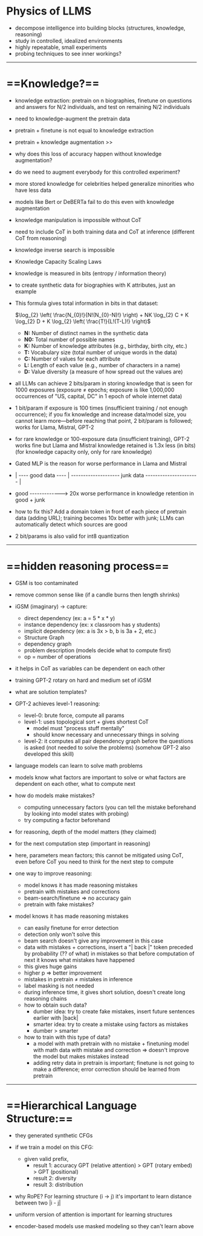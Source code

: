 # Physics of LLMS

- decompose intelligence into building blocks (structures, knowledge, reasoning)
- study in controlled, idealized environments
- highly repeatable, small experiments
- probing techniques to see inner workings?

---

# ==Knowledge?==

* knowledge extraction: pretrain on n biographies, finetune on questions and answers for N/2 individuals, and test on remaining N/2 individuals 
* need to knowledge-augment the pretrain data
* pretrain + finetune is not equal to knowledge extraction
* pretrain + knowledge augmentation >>
* why does this loss of accuracy happen without knowledge augmentation?
* do we need to augment everybody for this controlled experiment?
* more stored knowledge for celebrities helped generalize minorities who have less data
* models like Bert or DeBERTa fail to do this even with knowledge augmentation
* knowledge manipulation is impossible without CoT
* need to include CoT in both training data and CoT at inference (different CoT from reasoning)
* knowledge inverse search is impossible  
* Knowledge Capacity Scaling Laws
* knowledge is measured in bits (entropy / information theory)
* to create synthetic data for biographies with K attributes, just an example  
* This formula gives total information in bits in that dataset:

    $\log_{2} \left( \frac{N_{0}!}{N!(N_{0}-N)!} \right) + NK \log_{2} C + K \log_{2} D + K \log_{2} \left( \frac{T!}{L!(T-L)!} \right)$

    * **N:** Number of distinct names in the synthetic data  
    * **N0:** Total number of possible names  
    * **K:** Number of knowledge attributes (e.g., birthday, birth city, etc.)  
    * **T:** Vocabulary size (total number of unique words in the data)  
    * **C:** Number of values for each attribute  
    * **L:** Length of each value (e.g., number of characters in a name)  
    * **D:** Value diversity (a measure of how spread out the values are)  

* all LLMs can achieve 2 bits/param in storing knowledge that is seen for 1000 exposures (exposure ≠ epochs; exposure is like 1,000,000 occurrences of "US, capital, DC" in 1 epoch of whole internet data)
* 1 bit/param if exposure is 100 times (insufficient training / not enough occurrence); if you fix knowledge and increase data/model size, you cannot learn more—before reaching that point, 2 bit/param is followed; works for Llama, Mistral, GPT-2
* for rare knowledge or 100-exposure data (insufficient training), GPT-2 works fine but Llama and Mistral knowledge retained is 1.3x less (in bits) (for knowledge capacity only, only for rare knowledge)
* Gated MLP is the reason for worse performance in Llama and Mistral
* | ---- good data ---- | -------------------- junk data ---------------------- |
* good -------------> 20x worse performance in knowledge retention in good + junk
* how to fix this? Add a domain token in front of each piece of pretrain data (adding URL); training becomes 10x better with junk; LLMs can automatically detect which sources are good
* 2 bit/params is also valid for int8 quantization

---

# ==hidden reasoning process==

* GSM is too contaminated
* remove common sense like (if a candle burns then length shrinks)
* iGSM (imaginary) -> capture:
    * direct dependency (ex: a = 5 * x * y)
    * instance dependency (ex: x classroom has y students)
    * implicit dependency (ex: a is 3x > b, b is 3a + 2, etc.)
    * Structure Graph
    * dependency graph
    * problem description (models decide what to compute first)
    * op = number of operations

* it helps in CoT as variables can be dependent on each other
* training GPT-2 rotary on hard and medium set of iGSM
* what are solution templates?
* GPT-2 achieves level-1 reasoning:
    * level-0: brute force, compute all params
    * level-1: uses topological sort + gives shortest CoT
        * model must "process stuff mentally"
        * should know necessary and unnecessary things in solving
    * level-2: it computes all pair dependency graph before the questions is asked (not needed to solve the problems) (somehow GPT-2 also developed this skill)

* language models can learn to solve math problems
* models know what factors are important to solve or what factors are dependent on each other, what to compute next
* how do models make mistakes?
    * computing unnecessary factors (you can tell the mistake beforehand by looking into model states with probing)
    * try computing a factor beforehand

* for reasoning, depth of the model matters (they claimed)
* for the next computation step (important in reasoning)
* here, parameters mean factors; this cannot be mitigated using CoT, even before CoT you need to think for the next step to compute
* one way to improve reasoning:
    * model knows it has made reasoning mistakes
    * pretrain with mistakes and corrections
    * beam-search/finetune => no accuracy gain
    * pretrain with fake mistakes?
* model knows it has made reasoning mistakes
    * can easily finetune for error detection
    * detection only won't solve this
    * beam search doesn't give any improvement in this case
    * data with mistakes + corrections, insert a "| back |" token preceded by probability (?? of what) in mistakes so that before computation of next it knows what mistakes have happened
    * this gives huge gains
    * higher p => better improvement
    * mistakes in pretrain ≠ mistakes in inference
    * label masking is not needed
    * during inference time, it gives short solution, doesn't create long reasoning chains
    * how to obtain such data?
        * dumber idea: try to create fake mistakes, insert future sentences earlier with |back|
        * smarter idea: try to create a mistake using factors as mistakes
        * dumber > smarter
    * how to train with this type of data?
        * a model with math pretrain with no mistake + finetuning model with math data with mistake and correction => doesn't improve the model but makes mistakes instead
        * adding retry data in pretrain is important; finetune is not going to make a difference; error correction should be learned from pretrain

---

# ==Hierarchical Language Structure:==

* they generated synthetic CFGs
* if we train a model on this CFG:
    * given valid prefix,
        * result 1: accuracy  GPT (relative attention) > GPT (rotary embed) > GPT (positional)
        * result 2: diversity
        * result 3: distribution

* why RoPE? For learning structure (i -> j) it's important to learn distance between two |i - j|
* uniform version of attention is important for learning structures
* encoder-based models use masked modeling so they can't learn above